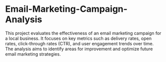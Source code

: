 # Email-Marketing-Campaign-Analysis
This project evaluates the effectiveness of an email marketing campaign for a local business. It focuses on key metrics such as delivery rates, open rates, click-through rates (CTR), and user engagement trends over time. The analysis aims to identify areas for improvement and optimize future email marketing strategies.
